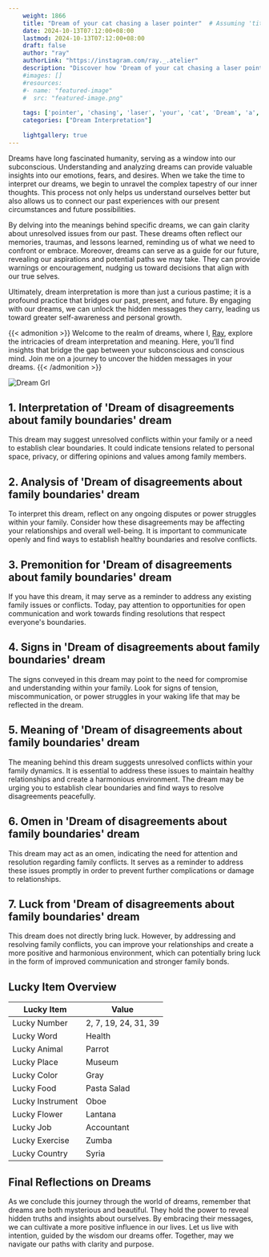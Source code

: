 ```yaml
---
    weight: 1866
    title: "Dream of your cat chasing a laser pointer"  # Assuming 'title' column exists
    date: 2024-10-13T07:12:00+08:00
    lastmod: 2024-10-13T07:12:00+08:00
    draft: false
    author: "ray"
    authorLink: "https://instagram.com/ray._.atelier"
    description: "Discover how 'Dream of your cat chasing a laser pointer' can interpret your future and uncover its significant meanings in your life."
    #images: []
    #resources:
    #- name: "featured-image"
    #  src: "featured-image.png"
    
    tags: ['pointer', 'chasing', 'laser', 'your', 'cat', 'Dream', 'a', 'of']
    categories: ["Dream Interpretation"]
    
    lightgallery: true
---
```

    
Dreams have long fascinated humanity, serving as a window into our subconscious. Understanding and analyzing dreams can provide valuable insights into our emotions, fears, and desires. When we take the time to interpret our dreams, we begin to unravel the complex tapestry of our inner thoughts. This process not only helps us understand ourselves better but also allows us to connect our past experiences with our present circumstances and future possibilities.

By delving into the meanings behind specific dreams, we can gain clarity about unresolved issues from our past. These dreams often reflect our memories, traumas, and lessons learned, reminding us of what we need to confront or embrace. Moreover, dreams can serve as a guide for our future, revealing our aspirations and potential paths we may take. They can provide warnings or encouragement, nudging us toward decisions that align with our true selves.

Ultimately, dream interpretation is more than just a curious pastime; it is a profound practice that bridges our past, present, and future. By engaging with our dreams, we can unlock the hidden messages they carry, leading us toward greater self-awareness and personal growth.

{{< admonition >}}
Welcome to the realm of dreams, where I, [Ray](https://instagram.com/ray._.atelier), explore the intricacies of dream interpretation and meaning. Here, you’ll find insights that bridge the gap between your subconscious and conscious mind. Join me on a journey to uncover the hidden messages in your dreams.
{{< /admonition >}}

![Dream Grl](https://cdn.pixabay.com/photo/2017/11/02/03/35/gothic-2910057_1280.jpg "Dream Grl")

## 1. Interpretation of 'Dream of disagreements about family boundaries' dream
 This dream may suggest unresolved conflicts within your family or a need to establish clear boundaries. It could indicate tensions related to personal space, privacy, or differing opinions and values among family members.

## 2. Analysis of 'Dream of disagreements about family boundaries' dream
 To interpret this dream, reflect on any ongoing disputes or power struggles within your family. Consider how these disagreements may be affecting your relationships and overall well-being. It is important to communicate openly and find ways to establish healthy boundaries and resolve conflicts.

## 3. Premonition for 'Dream of disagreements about family boundaries' dream
 If you have this dream, it may serve as a reminder to address any existing family issues or conflicts. Today, pay attention to opportunities for open communication and work towards finding resolutions that respect everyone's boundaries.

## 4. Signs in 'Dream of disagreements about family boundaries' dream
 The signs conveyed in this dream may point to the need for compromise and understanding within your family. Look for signs of tension, miscommunication, or power struggles in your waking life that may be reflected in the dream.

## 5. Meaning of 'Dream of disagreements about family boundaries' dream
 The meaning behind this dream suggests unresolved conflicts within your family dynamics. It is essential to address these issues to maintain healthy relationships and create a harmonious environment. The dream may be urging you to establish clear boundaries and find ways to resolve disagreements peacefully.

## 6. Omen in 'Dream of disagreements about family boundaries' dream
 This dream may act as an omen, indicating the need for attention and resolution regarding family conflicts. It serves as a reminder to address these issues promptly in order to prevent further complications or damage to relationships.

## 7. Luck from 'Dream of disagreements about family boundaries' dream
 This dream does not directly bring luck. However, by addressing and resolving family conflicts, you can improve your relationships and create a more positive and harmonious environment, which can potentially bring luck in the form of improved communication and stronger family bonds.

## Lucky Item Overview
| Lucky Item          | Value              |
|---------------|--------------------|
| Lucky Number        | 2, 7, 19, 24, 31, 39  |
| Lucky Word          | Health |
| Lucky Animal        | Parrot |
| Lucky Place         | Museum     |
| Lucky Color         | Gray     |
| Lucky Food          | Pasta Salad      |
| Lucky Instrument    | Oboe |
| Lucky Flower        | Lantana    |
| Lucky Job           | Accountant       |
| Lucky Exercise      | Zumba  |
| Lucky Country       | Syria    |


##  Final Reflections on Dreams

As we conclude this journey through the world of dreams, remember that dreams are both mysterious and beautiful. They hold the power to reveal hidden truths and insights about ourselves. By embracing their messages, we can cultivate a more positive influence in our lives. Let us live with intention, guided by the wisdom our dreams offer. Together, may we navigate our paths with clarity and purpose.
